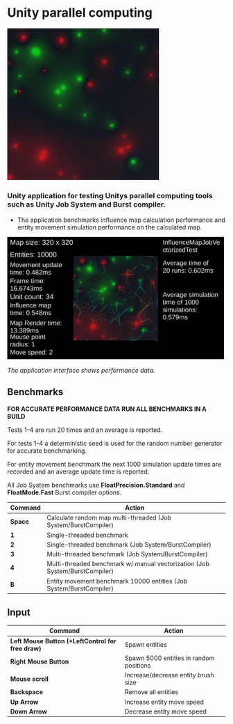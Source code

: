 # Unity parallel computing 

<img src="InfluenceMapWindow.png" alt="Raytracer application window" width="350"/>

### Unity application for testing Unitys parallel computing tools such as Unity Job System and Burst compiler.

- The application benchmarks influence map calculation performance and entity movement simulation performance on the calculated map.


<img src="TestApplicationInterface.png" alt="Raytracer application window" width="500"/>

*The application interface shows performance data.*


## Benchmarks

**FOR ACCURATE PERFORMANCE DATA RUN ALL BENCHMARKS IN A BUILD**

Tests 1-4 are run 20 times and an average is reported.

For tests 1-4 a deterministic seed is used for the random number generator for accurate benchmarking.

For entity movement benchmark the next 1000 simulation update times are recorded and an average update time is reported.

All Job System benchmarks use **FloatPrecision.Standard** and **FloatMode.Fast** Burst compiler options.

|Command|Action|
|---|---|
|**Space**|Calculate random map multi-threaded (Job System/BurstCompiler)|
|**1**|Single-threaded benchmark|
|**2**|Single-threaded benchmark (Job System/BurstCompiler)|
|**3**|Multi-threaded benchmark (Job System/BurstCompiler)|
|**4**|Multi-threaded benchmark w/ manual vectorization (Job System/BurstCompiler)|
|**B**|Entity movement benchmark 10000 entities (Job System/BurstCompiler)|

## Input

|Command|Action|
|---|---|
|**Left Mouse Button (+LeftControl for free draw)**|Spawn entities|
|**Right Mouse Button**|Spawn 5000 entities in random positions|
|**Mouse scroll**|Increase/decrease entity brush size|
|**Backspace**|Remove all entities|
|**Up Arrow**|Increase entity move speed|
|**Down Arrow**|Decrease entity move speed|